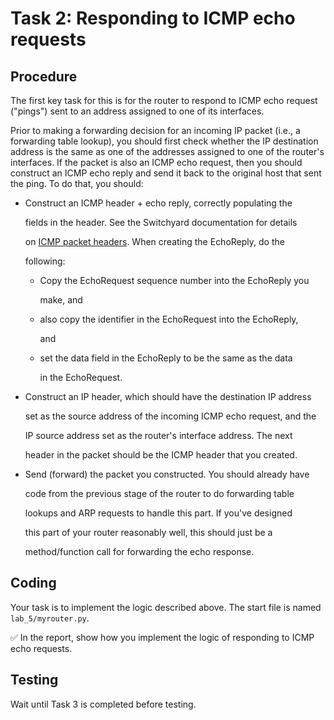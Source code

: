 # Task 2: Responding to ICMP echo requests

## Procedure

The first key task for this is for the router to respond to ICMP echo request \("pings"\) sent to an address assigned to one of its interfaces.

Prior to making a forwarding decision for an incoming IP packet \(i.e., a forwarding table lookup\), you should first check whether the IP destination address is the same as one of the addresses assigned to one of the router's interfaces. If the packet is also an ICMP echo request, then you should construct an ICMP echo reply and send it back to the original host that sent the ping. To do that, you should:

* Construct an ICMP header + echo reply, correctly populating the

  fields in the header. See the Switchyard documentation for details

  on [ICMP packet headers](https://pavinberg.gitee.io/switchyard/reference.html#icmp-internet-control-message-protocol-header-v4). When creating the EchoReply, do the

  following:

  * Copy the EchoRequest sequence number into the EchoReply you

    make, and

  * also copy the identifier in the EchoRequest into the EchoReply,

    and

  * set the data field in the EchoReply to be the same as the data

    in the EchoRequest.

* Construct an IP header, which should have the destination IP address

  set as the source address of the incoming ICMP echo request, and the

  IP source address set as the router's interface address. The next

  header in the packet should be the ICMP header that you created.

* Send \(forward\) the packet you constructed. You should already have

  code from the previous stage of the router to do forwarding table

  lookups and ARP requests to handle this part. If you've designed

  this part of your router reasonably well, this should just be a

  method/function call for forwarding the echo response.

## Coding

Your task is to implement the logic described above. The start file is named `lab_5/myrouter.py`.

✅ In the report, show how you implement the logic of responding to ICMP echo requests.

## Testing

Wait until Task 3 is completed before testing.

